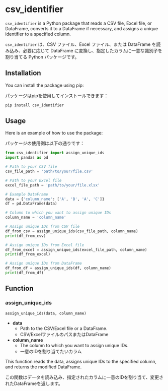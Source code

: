 # csv_identifier

`csv_identifier` is a Python package that reads a CSV file, Excel file, or DataFrame, converts it to a DataFrame if necessary, and assigns a unique identifier to a specified column.

`csv_identifier` は、CSV ファイル、Excel ファイル、または DataFrame を読み込み、必要に応じて DataFrame に変換し、指定したカラムに一意な識別子を割り当てる Python パッケージです。

## Installation

You can install the package using pip:

パッケージはpipを使用してインストールできます：
```sh
pip install csv_identifier
```

## Usage

Here is an example of how to use the package:

パッケージの使用例は以下の通りです：

```python
from csv_identifier import assign_unique_ids
import pandas as pd

# Path to your CSV file
csv_file_path = 'path/to/your/file.csv'

# Path to your Excel file
excel_file_path = 'path/to/your/file.xlsx'

# Example DataFrame
data = {'column_name': ['A', 'B', 'A', 'C']}
df = pd.DataFrame(data)

# Column to which you want to assign unique IDs
column_name = 'column_name'

# Assign unique IDs from CSV file
df_from_csv = assign_unique_ids(csv_file_path, column_name)
print(df_from_csv)

# Assign unique IDs from Excel file
df_from_excel = assign_unique_ids(excel_file_path, column_name)
print(df_from_excel)

# Assign unique IDs from DataFrame
df_from_df = assign_unique_ids(df, column_name)
print(df_from_df)
```

## Function

### assign_unique_ids

```python
assign_unique_ids(data, column_name)
```

- **data**
  - Path to the CSV/Excel file or a DataFrame.
  - CSV/ExcelファイルのパスまたはDataFrame
- **column_name**
  - The column to which you want to assign unique IDs.
  -  一意のIDを割り当てたいカラム


This function reads the data, assigns unique IDs to the specified column, and returns the modified DataFrame.

この関数はデータを読み込み、指定されたカラムに一意のIDを割り当て、変更されたDataFrameを返します。